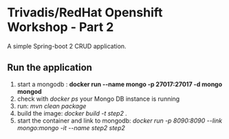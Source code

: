 # Trivadis/RedHat Openshift Workshop - Part 2

A simple Spring-boot 2 CRUD application.

## Run the application

1. start a mongodb : **docker run --name mongo -p 27017:27017 -d mongo mongod**
2. check with *docker ps* your Mongo DB instance is running
2. run: *mvn clean package* 
3. build the image: *docker build -t step2 .* 
4. start the container and link to mongodb: *docker run -p 8090:8090 --link mongo:mongo -it --name step2 step2*
